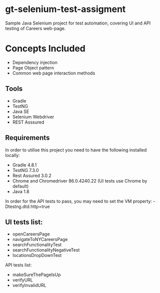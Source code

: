 # gt-selenium-test-assigment

Sample Java Selenium project for test automation, covering UI and API testing of Careers web-page. 

# Concepts Included


* Dependency injection
* Page Object pattern
* Common web page interaction methods

## Tools

* Gradle
* TestNG
* Java SE 
* Selenium Webdriver
* REST Asssured

## Requirements

In order to utilise this project you need to have the following installed locally:

* Gradle 4.8.1
* TestNG 7.3.0
* Rest Assured 3.0.2
* Chrome and Chromedriver 86.0.4240.22 (UI tests use Chrome by default)
* Java 1.8

In order for the API tests to pass, you may need to set the VM property: -Dtestng.dtd.http=true


## UI tests list: 
* openCareersPage
* navigateToNYCareersPage
* searchFunctionalityTest
* searchFunctionalityNegativeTest
* locationsDropDownTest

API tests list:
* makeSureThePageIsUp
* verifyURL
* verifyInvalidURL


